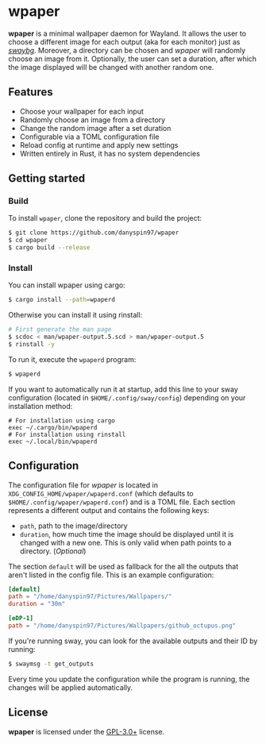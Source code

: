 # wpaper

**wpaper** is a minimal wallpaper daemon for Wayland. It allows the user to choose a different
image for each output (aka for each monitor) just as *[swaybg]*. Moreover, a directory can be
chosen and *wpaper* will randomly choose an image from it. Optionally, the user can set a
duration, after which the image displayed will be changed with another random one.

## Features

- Choose your wallpaper for each input
- Randomly choose an image from a directory
- Change the random image after a set duration
- Configurable via a TOML configuration file
- Reload config at runtime and apply new settings
- Written entirely in Rust, it has no system dependencies

## Getting started

### Build

To install `wpaper`, clone the repository and build the project:

```bash
$ git clone https://github.com/danyspin97/wpaper
$ cd wpaper
$ cargo build --release
```

### Install

You can install wpaper using cargo:

```bash
$ cargo install --path=wpaperd
```

Otherwise you can install it using rinstall:

```bash
# First generate the man page
$ scdoc < man/wpaper-output.5.scd > man/wpaper-output.5
$ rinstall -y
```

To run it, execute the `wpaperd` program:

```bash
$ wpaperd
```

If you want to automatically run it at startup, add this line to your sway configuration
(located in `$HOME/.config/sway/config`) depending on your installation method:

```
# For installation using cargo
exec ~/.cargo/bin/wpaperd
# For installation using rinstall
exec ~/.local/bin/wpaperd
```

## Configuration

The configuration file for *wpaper* is located in `XDG_CONFIG_HOME/wpaper/wpaperd.conf`
(which defaults to `$HOME/.config/wpaper/wpaperd.conf`) and is a TOML file. Each section
represents a different output and contains the following keys:

- `path`, path to the image/directory
- `duration`, how much time the image should be displayed until it is changed with a new one.
  This is only valid when path points to a directory. (_Optional_)

The section `default` will be used as fallback for the all the outputs that aren't listed in
the config file. This is an example configuration:

```toml
[default]
path = "/home/danyspin97/Pictures/Wallpapers/"
duration = "30m"

[eDP-1]
path = "/home/danyspin97/Pictures/Wallpapers/github_octupus.png"
```

If you're running sway, you can look for the available outputs and their ID by running:

```bash
$ swaymsg -t get_outputs
```

Every time you update the configuration while the program is running, the changes will
be applied automatically.

## License

**wpaper** is licensed under the [GPL-3.0+](/LICENSE.md) license.

[swaybg]: https://github.com/swaywm/swaybg
